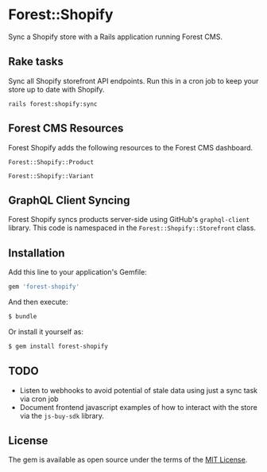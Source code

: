 # Forest::Shopify
Sync a Shopify store with a Rails application running Forest CMS.

## Rake tasks
Sync all Shopify storefront API endpoints. Run this in a cron job to keep your store up to date with Shopify.

`rails forest:shopify:sync`

## Forest CMS Resources
Forest Shopify adds the following resources to the Forest CMS dashboard.

`Forest::Shopify::Product`

`Forest::Shopify::Variant`

## GraphQL Client Syncing
Forest Shopify syncs products server-side using GitHub's `graphql-client` library. This code is namespaced
in the `Forest::Shopify::Storefront` class.

## Installation
Add this line to your application's Gemfile:

```ruby
gem 'forest-shopify'
```

And then execute:
```bash
$ bundle
```

Or install it yourself as:
```bash
$ gem install forest-shopify
```

## TODO
- Listen to webhooks to avoid potential of stale data using just a sync task via cron job
- Document frontend javascript examples of how to interact with the store via the `js-buy-sdk` library.

## License
The gem is available as open source under the terms of the [MIT License](https://opensource.org/licenses/MIT).
